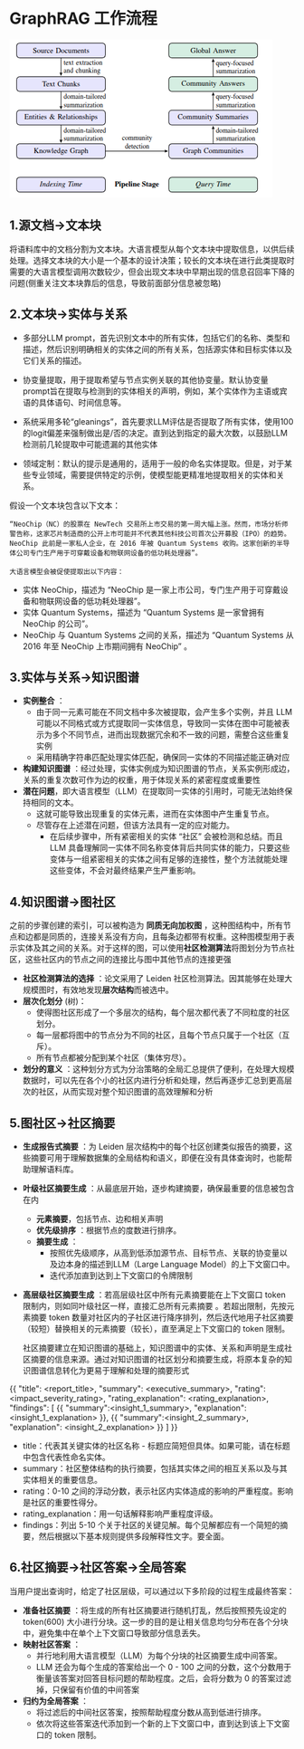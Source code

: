 # GraphRAG 工作流程

![1741600042286](image/main_idea/1741600042286.png)

## 1.源文档→文本块

将语料库中的文档分割为文本块。大语言模型从每个文本块中提取信息，以供后续处理。选择文本块的大小是一个基本的设计决策；较长的文本块在进行此类提取时需要的大语言模型调用次数较少，但会出现文本块中早期出现的信息召回率下降的问题(侧重关注文本块靠后的信息，导致前面部分信息被忽略)

## **2.**文本块→实体与关系****

* 多部分LLM prompt，首先识别文本中的所有实体，包括它们的名称、类型和描述，然后识别明确相关的实体之间的所有关系，包括源实体和目标实体以及它们关系的描述。

* 协变量提取，用于提取希望与节点实例关联的其他协变量。默认协变量prompt旨在提取与检测到的实体相关的声明，例如，某个实体作为主语或宾语的具体语句、时间信息等。
* 系统采用多轮“gleanings”，首先要求LLM评估是否提取了所有实体，使用100的logit偏差来强制做出是/否的决定。直到达到指定的最大次数，以鼓励LLM检测前几轮提取中可能遗漏的其他实体
* 领域定制：默认的提示是通用的，适用于一般的命名实体提取。但是，对于某些专业领域，需要提供特定的示例，使模型能更精准地提取相关的实体和关系。

假设一个文本块包含以下文本：

    “NeoChip（NC）的股票在 NewTech 交易所上市交易的第一周大幅上涨。然而，市场分析师警告称，这家芯片制造商的公开上市可能并不代表其他科技公司首次公开募股（IPO）的趋势。NeoChip 此前是一家私人企业，在 2016 年被 Quantum Systems 收购。这家创新的半导体公司专门生产用于可穿戴设备和物联网设备的低功耗处理器”。

    大语言模型会被促使提取出以下内容：

* 实体 NeoChip，描述为 “NeoChip 是一家上市公司，专门生产用于可穿戴设备和物联网设备的低功耗处理器”。
* 实体 Quantum Systems，描述为 “Quantum Systems 是一家曾拥有 NeoChip 的公司”。
* NeoChip 与 Quantum Systems 之间的关系，描述为 “Quantum Systems 从 2016 年至 NeoChip 上市期间拥有 NeoChip” 。

## **3.实体与关系→知识图谱**

* **实例整合** ：
  * 由于同一元素可能在不同文档中多次被提取，会产生多个实例，并且 LLM 可能以不同格式或方式提取同一实体信息，导致同一实体在图中可能被表示为多个不同节点，进而出现数据冗余和不一致的问题，需整合这些重复实例
  * 采用精确字符串匹配处理实体匹配，确保同一实体的不同描述能正确对应
* **构建知识图谱** ：经过处理，实体实例成为知识图谱的节点，关系实例形成边，关系的重复次数可作为边的权重，用于体现关系的紧密程度或重要性
* **潜在问题**，即大语言模型（LLM）在提取同一实体的引用时，可能无法始终保持相同的文本。
  * 这就可能导致出现重复的实体元素，进而在实体图中产生重复节点。
  * 尽管存在上述潜在问题，但该方法具有一定的应对能力。
    * 在后续步骤中，所有紧密相关的实体 “社区” 会被检测和总结。而且 LLM 具备理解同一实体不同名称变体背后共同实体的能力，只要这些变体与一组紧密相关的实体之间有足够的连接性，整个方法就能处理这些变体，不会对最终结果产生严重影响。

## 4.知识图谱→图社区

之前的步骤创建的索引，可以被构造为 **同质无向加权图** ，这种图结构中，所有节点和边都是同质的，连接关系没有方向，且每条边都带有权重。这种图模型用于表示实体及其之间的关系。对于这样的图，可以使用**社区检测算法**将图划分为节点社区，这些社区内的节点之间的连接比与图中其他节点的连接更强

* **社区检测算法的选择** ：论文采用了 Leiden 社区检测算法。因其能够在处理大规模图时，有效地发现**层次结构**而被选中。
* **层次化划分** (树)：
  * 使得图社区形成了一个多层次的结构，每个层次都代表了不同粒度的社区划分。
  * 每一层都将图中的节点分为不同的社区，且每个节点只属于一个社区（互斥）。
  * 所有节点都被分配到某个社区（集体穷尽）。
* **划分的意义** ：这种划分方式为分治策略的全局汇总提供了便利，在处理大规模数据时，可以先在各个小的社区内进行分析和处理，然后再逐步汇总到更高层次的社区，从而实现对整个知识图谱的高效理解和分析

## 5.图社区→社区摘要

* **生成报告式摘要** ：为 Leiden 层次结构中的每个社区创建类似报告的摘要，这些摘要可用于理解数据集的全局结构和语义，即便在没有具体查询时，也能帮助理解语料库。
* **叶级社区摘要生成** ：从最底层开始，逐步构建摘要，确保最重要的信息被包含在内

  * **元素摘要**，包括节点、边和相关声明
  * **优先级排序** ：根据节点的度数进行排序。
  * **摘要生成** ：
    * 按照优先级顺序，从高到低添加源节点、目标节点、关联的协变量以及边本身的描述到LLM（Large Language Model）的上下文窗口中。
    * 迭代添加直到达到上下文窗口的令牌限制
* **高层级社区摘要生成** ：若高层级社区中所有元素摘要能在上下文窗口 token 限制内，则如同叶级社区一样，直接汇总所有元素摘要 。若超出限制，先按元素摘要 token 数量对社区内的子社区进行降序排列，然后迭代地用子社区摘要（较短）替换相关的元素摘要（较长），直至满足上下文窗口的 token 限制。

  社区摘要建立在知识图谱的基础上，知识图谱中的实体、关系和声明是生成社区摘要的信息来源。通过对知识图谱的社区划分和摘要生成，将原本复杂的知识图谱信息转化为更易于理解和处理的摘要形式

{{
        "title": <report_title>,
        "summary": <executive_summary>,
        "rating": <impact_severity_rating>,
        "rating_explanation": <rating_explanation>,
        "findings": [
            {{
                "summary":<insight_1_summary>,
                "explanation": <insight_1_explanation>
            }},
            {{
                "summary":<insight_2_summary>,
                "explanation": <insight_2_explanation>
            }}
        ]
    }}

- title：代表其关键实体的社区名称 - 标题应简短但具体。如果可能，请在标题中包含代表性命名实体。
- summary：社区整体结构的执行摘要，包括其实体之间的相互关系以及与其实体相关的重要信息。
- rating：0-10 之间的浮动分数，表示社区内实体造成的影响的严重程度。影响是社区的重要性得分。
- rating_explanation：用一句话解释影响严重程度评级。
- findings：列出 5-10 个关于社区的关键见解。每个见解都应有一个简短的摘要，然后根据以下基本规则提供多段解释性文字。要全面。

## 6.社区摘要→社区答案→全局答案

当用户提出查询时，给定了社区层级，可以通过以下多阶段的过程生成最终答案：

* **准备社区摘要** ：将生成的所有社区摘要进行随机打乱，然后按照预先设定的 token(600) 大小进行分块。这一步的目的是让相关信息均匀分布在各个分块中，避免集中在单个上下文窗口导致部分信息丢失。
* **映射社区答案** ：
  * 并行地利用大语言模型（LLM）为每个分块的社区摘要生成中间答案。
  * LLM 还会为每个生成的答案给出一个 0 - 100 之间的分数，这个分数用于衡量该答案对回答目标问题的帮助程度。之后，会将分数为 0 的答案过滤掉，只保留有价值的中间答案
* **归约为全局答案** ：
  * 将过滤后的中间社区答案，按照帮助程度分数从高到低进行排序。
  * 依次将这些答案迭代添加到一个新的上下文窗口中，直到达到该上下文窗口的 token 限制。
